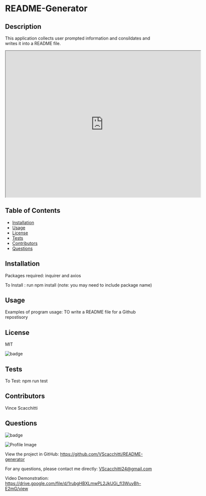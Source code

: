 
  # README-Generator

  ## Description
  This application collects user prompted information and consildates and writes it into a README file.
  
  <iframe src="https://drive.google.com/file/d/1rubgHBXLmwPL2JkUGi_fl3WuyBh-E2mG/preview" width="640" height="480"></iframe>

  ## Table of Contents
  - [Installation](#installation)
  - [Usage](#usage)
  - [License](#license)
  - [Tests](#tests)
  - [Contributors](#contributors)
  - [Questions](#questions)

  ## Installation
  Packages required: inquirer and axios
  
 To Install : run npm install (note: you may need to include package name)

  ## Usage
  Examples of program usage: TO write a README file for a Github repostisory

  ## License
  MIT
  
![badge](https://img.shields.io/badge/license-MIT-blue.svg)

  ## Tests
  To Test: npm run test

  ## Contributors
  Vince Scacchitti

  ## Questions
  
![badge](https://img.shields.io/badge/Github-VScacchitti-4cbbb9)
  
![Profile Image](https://github.com/VScacchitti.png?size=50)
  
View the project in GitHub: https://github.com/VScacchitti/README-generator
  
For any questions, please contact me directly: VScacchitti24@gmail.com

Video Demonstration: https://drive.google.com/file/d/1rubgHBXLmwPL2JkUGi_fl3WuyBh-E2mG/view


